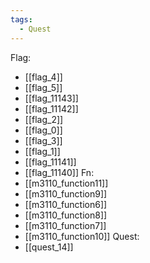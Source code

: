 ```yaml
---
tags:
  - Quest
---
```

Flag:
- [[flag_4]]
- [[flag_5]]
- [[flag_11143]]
- [[flag_11142]]
- [[flag_2]]
- [[flag_0]]
- [[flag_3]]
- [[flag_1]]
- [[flag_11141]]
- [[flag_11140]]
Fn:
- [[m3110_function11]]
- [[m3110_function9]]
- [[m3110_function6]]
- [[m3110_function8]]
- [[m3110_function7]]
- [[m3110_function10]]
Quest:
- [[quest_14]]
